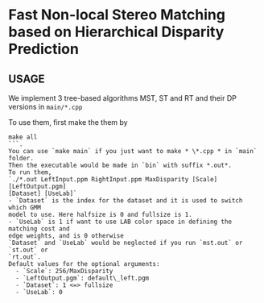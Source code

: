 # Fast Non-local Stereo Matching based on Hierarchical Disparity Prediction

## USAGE

We implement 3 tree-based algorithms MST, ST and RT and their DP versions in
`main/*.cpp`

To use them, first make the them by
```
make all
```.
You can use `make main` if you just want to make * \*.cpp * in `main` folder.
Then the executable would be made in `bin` with suffix *.out*.
To run them, 
`./*.out LeftInput.ppm RightInput.ppm MaxDisparity [Scale] [LeftOutput.pgm]
[Dataset] [UseLab]`
- `Dataset` is the index for the dataset and it is used to switch which GMM
model to use. Here halfsize is 0 and fullsize is 1. 
- `UseLab` is 1 if want to use LAB color space in defining the matching cost and
edge weights, and is 0 otherwise
`Dataset` and `UseLab` would be neglected if you run `mst.out` or `st.out` or
`rt.out`.
Default values for the optional arguments:
  - `Scale`: 256/MaxDisparity
  - `LeftOutput.pgm`: default\_left.pgm
  - `Dataset`: 1 <=> fullsize
  - `UseLab`: 0
